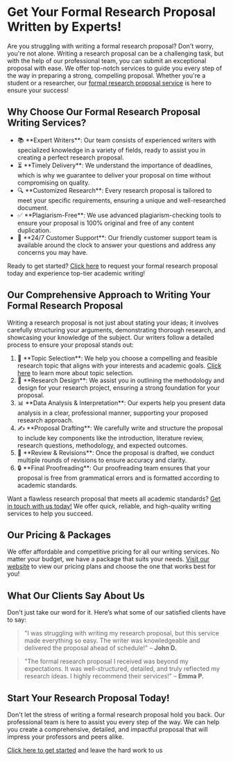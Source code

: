 # Get Your Formal Research Proposal Written by Experts!

Are you struggling with writing a formal research proposal? Don't worry, you're not alone. Writing a research proposal can be a challenging task, but with the help of our professional team, you can submit an exceptional proposal with ease. We offer top-notch services to guide you every step of the way in preparing a strong, compelling proposal. Whether you're a student or a researcher, our [formal research proposal service](https://tinyurl.com/topessay?keyword=formal+research+proposal) is here to ensure your success!

## Why Choose Our Formal Research Proposal Writing Services?

- 📚 \*\*Expert Writers\*\*: Our team consists of experienced writers with specialized knowledge in a variety of fields, ready to assist you in creating a perfect research proposal.
- ⏳ \*\*Timely Delivery\*\*: We understand the importance of deadlines, which is why we guarantee to deliver your proposal on time without compromising on quality.
- 🔍 \*\*Customized Research\*\*: Every research proposal is tailored to meet your specific requirements, ensuring a unique and well-researched document.
- ✅ \*\*Plagiarism-Free\*\*: We use advanced plagiarism-checking tools to ensure your proposal is 100% original and free of any content duplication.
- 💬 \*\*24/7 Customer Support\*\*: Our friendly customer support team is available around the clock to answer your questions and address any concerns you may have.

Ready to get started? [Click here](https://tinyurl.com/topessay?keyword=formal+research+proposal) to request your formal research proposal today and experience top-tier academic writing!

## Our Comprehensive Approach to Writing Your Formal Research Proposal

Writing a research proposal is not just about stating your ideas; it involves carefully structuring your arguments, demonstrating thorough research, and showcasing your knowledge of the subject. Our writers follow a detailed process to ensure your proposal stands out:

1. 📝 \*\*Topic Selection\*\*: We help you choose a compelling and feasible research topic that aligns with your interests and academic goals. [Click here](https://tinyurl.com/topessay?keyword=formal+research+proposal) to learn more about topic selection.
2. 🔬 \*\*Research Design\*\*: We assist you in outlining the methodology and design for your research project, ensuring a strong foundation for your proposal.
3. 📊 \*\*Data Analysis & Interpretation\*\*: Our experts help you present data analysis in a clear, professional manner, supporting your proposed research approach.
4. ✍️ \*\*Proposal Drafting\*\*: We carefully write and structure the proposal to include key components like the introduction, literature review, research questions, methodology, and expected outcomes.
5. 🧐 \*\*Review & Revisions\*\*: Once the proposal is drafted, we conduct multiple rounds of revisions to ensure accuracy and clarity.
6. 🔒 \*\*Final Proofreading\*\*: Our proofreading team ensures that your proposal is free from grammatical errors and is formatted according to academic standards.

Want a flawless research proposal that meets all academic standards? [Get in touch with us today!](https://tinyurl.com/topessay?keyword=formal+research+proposal) We offer quick, reliable, and high-quality writing services to help you succeed.

## Our Pricing & Packages

We offer affordable and competitive pricing for all our writing services. No matter your budget, we have a package that suits your needs. [Visit our website](https://tinyurl.com/topessay?keyword=formal+research+proposal) to view our pricing plans and choose the one that works best for you!

## What Our Clients Say About Us

Don't just take our word for it. Here’s what some of our satisfied clients have to say:

> "I was struggling with writing my research proposal, but this service made everything so easy. The writer was knowledgeable and delivered the proposal ahead of schedule!" – **John D.**

> "The formal research proposal I received was beyond my expectations. It was well-structured, detailed, and truly reflected my research ideas. I highly recommend their services!" – **Emma P.**

## Start Your Research Proposal Today!

Don't let the stress of writing a formal research proposal hold you back. Our professional team is here to assist you every step of the way. We can help you create a comprehensive, detailed, and impactful proposal that will impress your professors and peers alike.

[Click here to get started](https://tinyurl.com/topessay?keyword=formal+research+proposal) and leave the hard work to us
